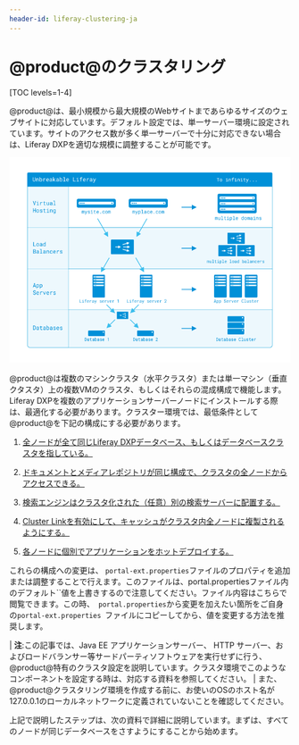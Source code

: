 ```yaml
---
header-id: liferay-clustering-ja
---
```


# @product@のクラスタリング

[TOC levels=1-4]

@product@は、最小規模から最大規模のWebサイトまであらゆるサイズのウェブサイトに対応しています。デフォルト設定では、単一サーバー環境に設定されています。サイトのアクセス数が多く単一サーバーで十分に対応できない場合は、Liferay DXPを適切な規模に調整することが可能です。

![図1: @product@は大きなインストールに対応できるように設計されています。](../../../images/clustering-enterprise-configuration.png)

@product@は複数のマシンクラスタ（水平クラスタ）または単一マシン（垂直クタスタ）上の複数VMのクラスタ、もしくはそれらの混成構成で機能します。Liferay DXPを複数のアプリケーションサーバーノードにインストールする際は、最適化する必要があります。クラスター環境では、最低条件として@product@を下記の構成にする必要があります。

1. [全ノードが全て同じLiferay DXPデータベース、もしくはデータベースクラスタを指している。](/discover/deployment/-/knowledge_base/7-1/point-all-nodes-to-the-same-database-ja)

2. [ドキュメントとメディアレポジトリが同じ構成で、クラスタの全ノードからアクセスできる。](/discover/deployment/-/knowledge_base/7-1/configure-documents-and-media-the-same-for-all-nodes-ja)

3. [検索エンジンはクラスタ化された（任意）別の検索サーバーに配置する。](/discover/deployment/-/knowledge_base/7-1/clustering-search-ja)

4. [Cluster Linkを有効にして、キャッシュがクラスタ内全ノードに複製されるようにする。](/discover/deployment/-/knowledge_base/7-1/enabling-cluster-link-ja)

5. [各ノードに個別でアプリケーションをホットデプロイする。](/discover/deployment/-/knowledge_base/7-1/auto-deploy-to-all-nodes-ja)

これらの構成への変更は、 `portal-ext.properties`ファイルのプロパティを追加または調整することで行えます。このファイルは、portal.propertiesファイル内のデフォルト[](@platform-ref@/7.1-latest/propertiesdoc/portal.properties.html)``値を上書きするので注意してください。ファイル内容はこちらで閲覧できます。この時、` portal.properties`から変更を加えたい箇所をご自身の`portal-ext.properties `ファイルにコピーしてから、値を変更する方法を推奨します。

| **注**:この記事では、Java EE アプリケーションサーバー、 HTTP サーバー、およびロードバランサー等サードパーティソフトウェアを実行せずに行う、@product@特有のクラスタ設定を説明しています。クラスタ環境でこのようなコンポーネントを設定する時は、対応する資料を参照してください。
| また、@product@クラスタリング環境を作成する前に、お使いのOSのホスト名が127.0.0.1のローカルネットワークに定義されていないことを確認してください。

上記で説明したステップは、次の資料で詳細に説明しています。まずは、すべてのノードが同じデータベースをさすようにすることから始めます。
